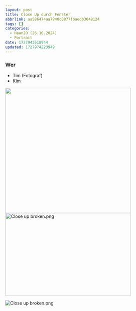 ```yaml
---
layout: post
title: Close Up durch Fenster
abbrlink: aa586474aa7940c0877fbaedb3048124
tags: []
categories:
  - Haan2O (26.10.2024)
  - Portrait
date: 1727943518944
updated: 1727974223949
---
```


### Wer

- Tim (Fotograf)
- Kim

<img src=":/587858bc42a3403e99473cbac3296db4" width="400" class="jop-noMdConv">

<img src=":/97bb6f9edb2e4fb2a6374b91b3f40707" alt="Close up broken.png" width="400" height="265">

![Close up broken.png](/resources/a0909dcc488345619d5443feed882623.png)
